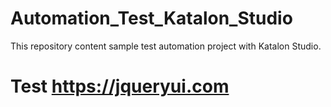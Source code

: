 # Automation_Test_Katalon_Studio
This repository content sample test automation project with Katalon Studio.

# Test https://jqueryui.com
